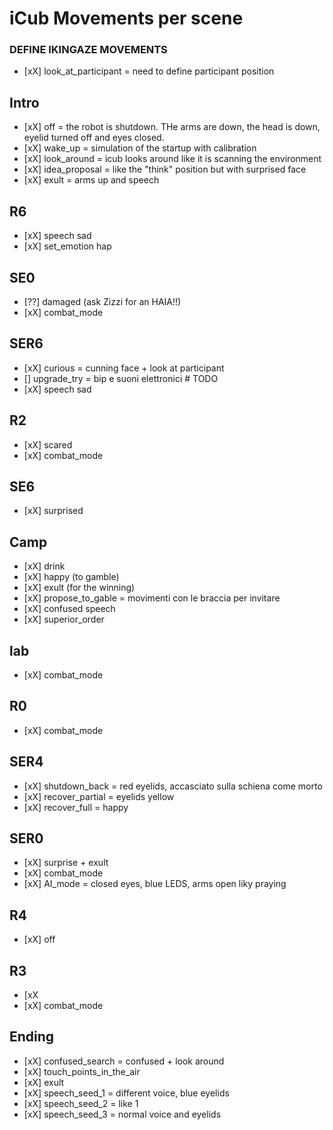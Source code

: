 # iCub Movements per scene

### DEFINE IKINGAZE MOVEMENTS

- [xX] look_at_participant = need to define participant position

## Intro
- [xX] off = the robot is shutdown. THe arms are down, the head is down, eyelid turned off and eyes closed.
- [xX] wake_up = simulation of the startup with calibration
- [xX] look_around = icub looks around like it is scanning the environment
- [xX] idea_proposal = like the "think" position but with surprised face
- [xX] exult = arms up and speech

## R6
- [xX] speech sad
- [xX] set_emotion hap

## SE0
- [??] damaged (ask Zizzi for an HAIA!!)
- [xX] combat_mode

## SER6
- [xX] curious = cunning face + look at participant
- [] upgrade_try = bip e suoni elettronici # TODO
- [xX] speech sad

## R2
- [xX] scared
- [xX] combat_mode

## SE6
- [xX] surprised

## Camp
- [xX] drink
- [xX] happy (to gamble)
- [xX] exult (for the winning)
- [xX] propose_to_gable = movimenti con le braccia per invitare
- [xX] confused speech
- [xX] superior_order

## lab
- [xX] combat_mode

## R0
- [xX] combat_mode

## SER4
- [xX] shutdown_back = red eyelids, accasciato sulla schiena come morto
- [xX] recover_partial = eyelids yellow
- [xX] recover_full = happy

## SER0
- [xX] surprise + exult
- [xX] combat_mode
- [xX] AI_mode = closed eyes, blue LEDS, arms open liky praying

## R4
- [xX] off

## R3
- [xX
- [xX] combat_mode

## Ending
- [xX] confused_search = confused + look around
- [xX] touch_points_in_the_air
- [xX] exult
- [xX] speech_seed_1 = different voice, blue eyelids
- [xX] speech_seed_2 = like 1
- [xX] speech_seed_3 = normal voice and eyelids





